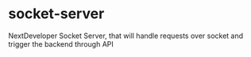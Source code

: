 # socket-server
NextDeveloper Socket Server, that will handle requests over socket and trigger the backend through API
